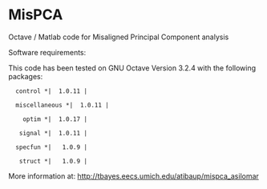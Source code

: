 MisPCA
======

Octave / Matlab code for Misaligned Principal Component analysis

Software requirements:

This code has been tested on GNU Octave Version 3.2.4 with the following packages:

      control *|  1.0.11 |
      
      miscellaneous *|  1.0.11 | 

        optim *|  1.0.17 | 
        
       signal *|  1.0.11 | 
       
      specfun *|   1.0.9 |
      
       struct *|   1.0.9 | 

More information at: http://tbayes.eecs.umich.edu/atibaup/mispca_asilomar